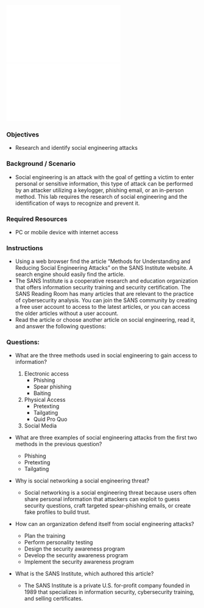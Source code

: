 
![](../../images/2.4.8-lab---social-engineering.pdf)
![](../../images/36972.pdf)
### Objectives
- Research and identify social engineering attacks
### Background / Scenario
- Social engineering is an attack with the goal of getting a victim to enter personal or sensitive information, this type of attack can be performed by an attacker utilizing a keylogger, phishing email, or an in-person method. This lab requires the research of social engineering and the identification of ways to recognize and prevent it.
### Required Resources
- PC or mobile device with internet access
### Instructions
- Using a web browser find the article “Methods for Understanding and Reducing Social Engineering Attacks”  on the SANS Institute website. A search engine should easily find the article. 
- The SANS Institute is a cooperative research and education organization that offers information security training and security certification. The SANS Reading Room has many articles that are relevant to the practice of cybersecurity analysis. You can join the SANS community by creating a free user account to access to the latest articles, or you can access the older articles without a user account. 
- Read the article or choose another article on social engineering, read it, and answer the following questions:

### Questions:

- What are the three methods used in social engineering to gain access to information?
	1. Electronic access
		- Phishing
		- Spear phishing
		- Baiting
	2. Physical Access
		- Pretexting
		- Tailgating
		- Quid  Pro Quo
	3. Social Media

- What are three examples of social engineering attacks from the first two methods in the previous question?
	- Phishing
	- Pretexting
	- Tailgating

- Why is social networking a social engineering threat?
	- Social networking is a social engineering threat because users often share personal information that attackers can exploit to guess security questions, craft targeted spear-phishing emails, or create fake profiles to build trust.

- How can an organization defend itself from social engineering attacks?
	- Plan the training
	- Perform personality testing 
	- Design the security awareness program
	- Develop the security awareness program
	- Implement the security awareness program

- What is the SANS Institute, which authored this article?
	- The SANS Institute is a private U.S. for-profit company founded in 1989 that specializes in information security, cybersecurity training, and selling certificates.

